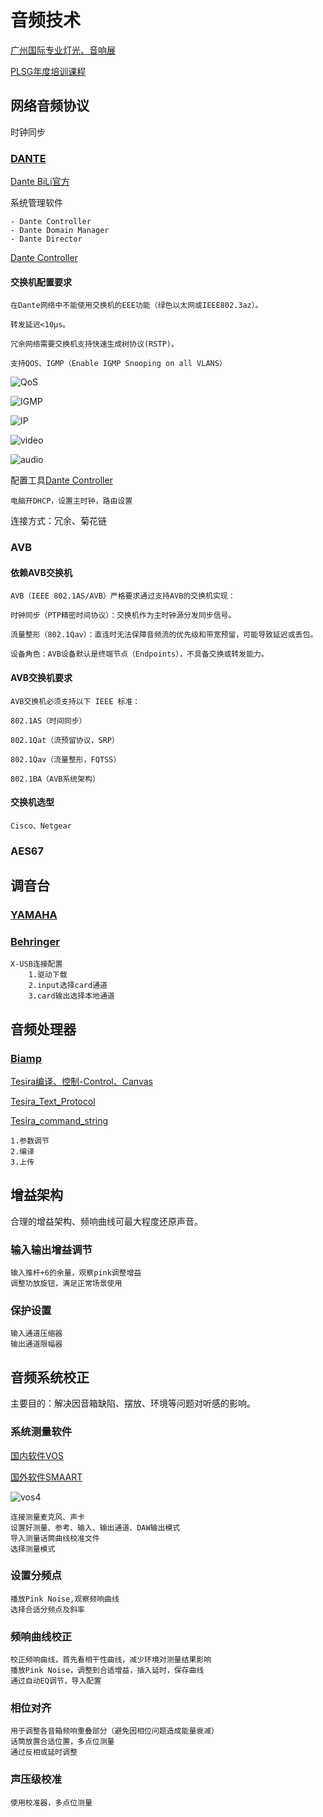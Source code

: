 # 音频技术

[广州国际专业灯光、音响展](https://www.soundlight.cn/)

[PLSG年度培训课程](https://wx.vzan.com/live/pc/index?liveId=1948707481)

## 网络音频协议

时钟同步

### [DANTE](https://www.audinate.com/ "官网")

[Dante BiLi官方](https://space.bilibili.com/677396871?spm_id_from=333.337.search-card.all.click)

系统管理软件

```vue
- Dante Controller 
- Dante Domain Manager
- Dante Director
```
[Dante Controller](https://www.getdante.com/products/software-essentials/dante-controller/)

#### 交换机配置要求

```vue
在Dante网络中不能使用交换机的EEE功能（绿色以太网或IEEE802.3az）。

转发延迟<10μs。

冗余网络需要交换机支持快速生成树协议(RSTP)。

支持QOS、IGMP（Enable IGMP Snooping on all VLANS）
```
![QoS](/QoS.png)

![IGMP](/IGMP.png)

![IP](/IP.png)

![video](/video.png)

![audio](/audio.png)

配置工具[Dante Controller](https://www.getdante.com/products/software-essentials/dante-controller/ "下载")

```vue
电脑开DHCP，设置主时钟，路由设置
```

连接方式：冗余、菊花链

### AVB

#### 依赖AVB交换机

```vue
AVB（IEEE 802.1AS/AVB）严格要求通过支持AVB的交换机实现：

时钟同步（PTP精密时间协议）：交换机作为主时钟源分发同步信号。

流量整形（802.1Qav）：直连时无法保障音频流的优先级和带宽预留，可能导致延迟或丢包。

设备角色：AVB设备默认是终端节点（Endpoints），不具备交换或转发能力。

```

#### AVB交换机要求

```vue
AVB交换机必须支持以下 IEEE 标准：

802.1AS（时间同步）

802.1Qat（流预留协议，SRP）

802.1Qav（流量整形，FQTSS）

802.1BA（AVB系统架构）
```

#### 交换机选型

```vue
Cisco、Netgear
```

### AES67

## 调音台

### [YAMAHA](https://www.yamaha.com.cn/)

### [Behringer](https://www.behringer.com/)

```vue
X-USB连接配置
    1.驱动下载
    2.input选择card通道
    3.card输出选择本地通道
```

## 音频处理器

### [Biamp](https://www.biamp.com/)

[Tesira编译、控制-Control、Canvas](https://www.biamp.com/support/downloads?products=Tesira&resources=Software/Firmware&languages=English)

[Tesira_Text_Protocol](https://support.biamp.com/Tesira/Control/Tesira_Text_Protocol)

[Tesira_command_string](https://support.biamp.com/Tesira/Control/Tesira_command_string_calculator)



```vue
1.参数调节
2.编译
3.上传
```

## 增益架构

合理的增益架构、频响曲线可最大程度还原声音。

### 输入输出增益调节

```vue
输入推杆+6的余量，观察pink调整增益
调整功放旋钮，满足正常场景使用
```

### 保护设置

```vue
输入通道压缩器
输出通道限幅器
```

## 音频系统校正

主要目的：解决因音箱缺陷、摆放、环境等问题对听感的影响。

### 系统测量软件

[国内软件VOS](https://www.chaopinspace.cn/#/)

[国外软件SMAART](https://www.rationalacoustics.com/pages/smaart-home)

![vos4](/qx.jpg)

```vue
连接测量麦克风、声卡
设置好测量、参考、输入、输出通道、DAW输出模式
导入测量话筒曲线校准文件
选择测量模式
```
### 设置分频点

```vue
播放Pink Noise,观察频响曲线
选择合适分频点及斜率
```
### 频响曲线校正

```vue
校正频响曲线，首先看相干性曲线，减少环境对测量结果影响
播放Pink Noise，调整到合适增益，插入延时，保存曲线
通过自动EQ调节，导入配置
```
### 相位对齐

```vue
用于调整各音箱频响重叠部分（避免因相位问题造成能量衰减）
话筒放置合适位置，多点位测量
通过反相或延时调整
```

### 声压级校准

```vue
使用校准器，多点位测量
```
